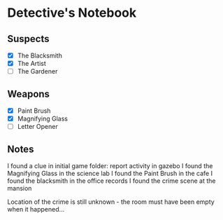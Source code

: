 # Detective's Notebook

## Suspects
- [x] The Blacksmith
- [x] The Artist
- [ ] The Gardener

## Weapons
- [x] Paint Brush
- [x] Magnifying Glass
- [ ] Letter Opener

## Notes

I found a clue in initial game folder: report activity in gazebo
I found the Magnifying Glass in the science lab
I found the Paint Brush in the cafe
I found the blacksmith in the office records
I found the crime scene at the mansion

Location of the crime is still unknown - the room must have been empty when it happened...
